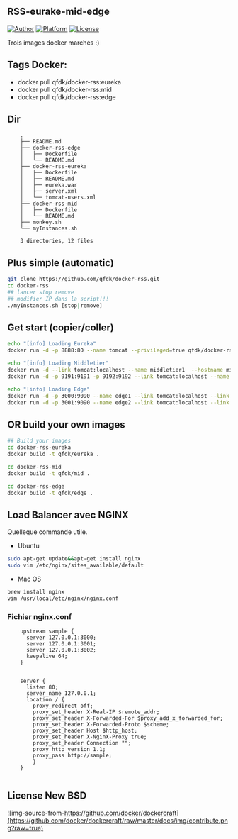 ## RSS-eurake-mid-edge

[![Author](https://img.shields.io/badge/author-@qfdk-blue.svg?style=flat)](http://qfdk.me/) 
[![Platform](https://img.shields.io/badge/platform-Linux,%20BSD,%20OS%20X,%20Windows-green.svg?style=flat)](https://github.com/ideawu/ssdb) 
[![License](https://img.shields.io/badge/license-New%20BSD-yellow.svg?style=flat)](LICENSE)


Trois images docker marchés :)


## Tags Docker:

- docker pull qfdk/docker-rss:eureka
- docker pull qfdk/docker-rss:mid
- docker pull qfdk/docker-rss:edge

## Dir
```
	.
	├── README.md
	├── docker-rss-edge
	│   ├── Dockerfile
	│   └── README.md
	├── docker-rss-eureka
	│   ├── Dockerfile
	│   ├── README.md
	│   ├── eureka.war
	│   ├── server.xml
	│   └── tomcat-users.xml
	├── docker-rss-mid
	│   ├── Dockerfile
	│   └── README.md
	├── monkey.sh
	└── myInstances.sh
	
	3 directories, 12 files
```

## Plus simple (automatic)
```bash
git clone https://github.com/qfdk/docker-rss.git
cd docker-rss
## lancer stop remove 
## modifier IP dans la script!!!
./myInstances.sh [stop|remove]

```

## Get start (copier/coller)

``` bash
echo "[info] Loading Eureka"
docker run -d -p 8888:80 --name tomcat --privileged=true qfdk/docker-rss:eureka

echo "[info] Loading Middletier"
docker run -d --link tomcat:localhost --name middletier1  --hostname middletier1  qfdk/docker-rss:mid
docker run -d -p 9191:9191 -p 9192:9192 --link tomcat:localhost --name middletier2  --hostname middletier2  qfdk/docker-rss:mid

echo "[info] Loading Edge"
docker run -d -p 3000:9090 --name edge1 --link tomcat:localhost --link middletier1:middletier1 --link middletier2:middletier2 qfdk/docker-rss:edge
docker run -d -p 3001:9090 --name edge2 --link tomcat:localhost --link middletier1:middletier1 --link middletier2:middletier2 qfdk/docker-rss:edge
```

## OR build your own images
``` bash
## Build your images
cd docker-rss-eureka
docker build -t qfdk/eureka .

cd docker-rss-mid 
docker build -t qfdk/mid .

cd docker-rss-edge
docker build -t qfdk/edge .

```

## Load Balancer avec NGINX

Quelleque commande utile.

- Ubuntu

```bash
sudo apt-get update&&apt-get install nginx
sudo vim /etc/nginx/sites_available/default
```
- Mac OS 

```bash
brew install nginx
vim /usr/local/etc/nginx/nginx.conf
```

### Fichier nginx.conf

``` shell
	upstream sample {  
	  server 127.0.0.1:3000;  
	  server 127.0.0.1:3001;  
	  server 127.0.0.1:3002;
	  keepalive 64;  
	}  


	server {  
	  listen 80;  
	  server_name 127.0.0.1;   
	  location / {  
	    proxy_redirect off;  
	    proxy_set_header X-Real-IP $remote_addr;  
	    proxy_set_header X-Forwarded-For $proxy_add_x_forwarded_for;  
	    proxy_set_header X-Forwarded-Proto $scheme;  
	    proxy_set_header Host $http_host;  
	    proxy_set_header X-NginX-Proxy true;  
	    proxy_set_header Connection "";  
	    proxy_http_version 1.1;  
	    proxy_pass http://sample;  
	    }  
	}  
	
```


## License New BSD


![img-source-from-https://github.com/docker/dockercraft](https://github.com/docker/dockercraft/raw/master/docs/img/contribute.png?raw=true)
